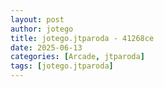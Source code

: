 ```yaml
---
layout: post
author: jotego
title: jotego.jtparoda - 41268ce
date: 2025-06-13
categories: [Arcade, jtparoda]
tags: [jotego.jtparoda]
---
```


